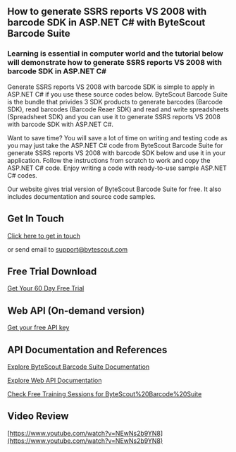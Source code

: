 ## How to generate SSRS reports VS 2008 with barcode SDK in ASP.NET C# with ByteScout Barcode Suite

### Learning is essential in computer world and the tutorial below will demonstrate how to generate SSRS reports VS 2008 with barcode SDK in ASP.NET C#

Generate SSRS reports VS 2008 with barcode SDK is simple to apply in ASP.NET C# if you use these source codes below. ByteScout Barcode Suite is the bundle that privides 3  SDK products to generate barcodes (Barcode SDK), read barcodes (Barcode Reaer SDK) and read and write spreadsheets (Spreadsheet SDK) and you can use it to generate SSRS reports VS 2008 with barcode SDK with ASP.NET C#.

Want to save time? You will save a lot of time on writing and testing code as you may just take the ASP.NET C# code from ByteScout Barcode Suite for generate SSRS reports VS 2008 with barcode SDK below and use it in your application. Follow the instructions from scratch to work and copy the ASP.NET C# code. Enjoy writing a code with ready-to-use sample ASP.NET C# codes.

Our website gives trial version of ByteScout Barcode Suite for free. It also includes documentation and source code samples.

## Get In Touch

[Click here to get in touch](https://bytescout.zendesk.com/hc/en-us/requests/new?subject=ByteScout%20Barcode%20Suite%20Question)

or send email to [support@bytescout.com](mailto:support@bytescout.com?subject=ByteScout%20Barcode%20Suite%20Question) 

## Free Trial Download

[Get Your 60 Day Free Trial](https://bytescout.com/download/web-installer?utm_source=github-readme)

## Web API (On-demand version)

[Get your free API key](https://pdf.co/documentation/api?utm_source=github-readme)

## API Documentation and References

[Explore ByteScout Barcode Suite Documentation](https://bytescout.com/documentation/index.html?utm_source=github-readme)

[Explore Web API Documentation](https://pdf.co/documentation/api?utm_source=github-readme)

[Check Free Training Sessions for ByteScout%20Barcode%20Suite](https://academy.bytescout.com/)

## Video Review

[https://www.youtube.com/watch?v=NEwNs2b9YN8](https://www.youtube.com/watch?v=NEwNs2b9YN8)